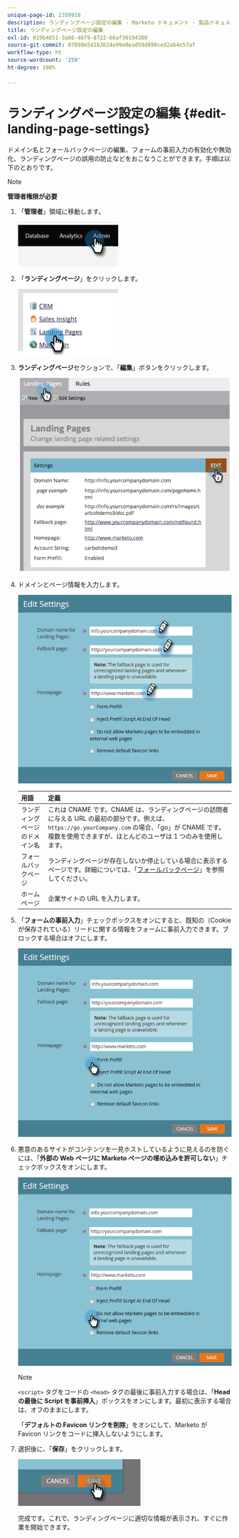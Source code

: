 ```yaml
---
unique-page-id: 2359918
description: ランディングページ設定の編集 - Marketo ドキュメント - 製品ドキュメント
title: ランディングページ設定の編集
exl-id: 019b4651-3a66-46f9-8722-66af30194380
source-git-commit: 07899e541b3624e99e0ead59d898ced2ab4e57af
workflow-type: ht
source-wordcount: '259'
ht-degree: 100%

---
```


# ランディングページ設定の編集 {#edit-landing-page-settings}

ドメイン名とフォールバックページの編集、フォームの事前入力の有効化や無効化、ランディングページの誤用の防止などをおこなうことができます。手順は以下のとおりです。

>[!NOTE]
>
>**管理者権限が必要**

1. 「**管理者**」領域に移動します。

   ![](assets/edit-landing-page-settings-1.png)

1. 「**ランディングページ**」をクリックします。

   ![](assets/edit-landing-page-settings-2.png)

1. **ランディングページ**&#x200B;セクションで、「**編集**」ボタンをクリックします。

   ![](assets/edit-landing-page-settings-3.png)

1. ドメインとページ情報を入力します。

   ![](assets/edit-landing-page-settings-4.png)

   | 用語 | 定義 |
   |---|---|
   | ランディングページのドメイン名 | これは CNAME です。CNAME は、ランディングページの訪問者に与える URL の最初の部分です。例えば、`https://go.yourCompany.com` の場合、「go」が CNAME です。複数を使用できますが、ほとんどのユーザは 1 つのみを使用します。 |
   | フォールバックページ | ランディングページが存在しないか停止している場合に表示するページです。詳細については、「[フォールバックページ](/help/marketo/product-docs/administration/settings/set-a-fallback-page.md)」を参照してください。 |
   | ホームページ | 企業サイトの URL を入力します。 |

1. 「**フォームの事前入力**」チェックボックスをオンにすると、既知の（Cookie が保存されている）リードに関する情報をフォームに事前入力できます。ブロックする場合はオフにします。

   ![](assets/edit-landing-page-settings-5.png)

1. 悪意のあるサイトがコンテンツを一見ホストしているように見えるのを防ぐには、「**外部の Web ページに Marketo ページの埋め込みを許可しない**」チェックボックスをオンにします。

   ![](assets/edit-landing-page-settings-6.png)

   >[!NOTE]
   >
   >`<script>` タグをコードの `<head>` タグの最後に事前入力する場合は、「**Head の最後に Script を事前挿入**」ボックスをオンにします。最初に表示する場合は、オフのままにします。
   >
   >「**デフォルトの Favicon リンクを削除**」をオンにして、Marketo が Favicon リンクをコードに挿入しないようにします。

1. 選択後に、「**保存**」をクリックします。

   ![](assets/edit-landing-page-settings-7.png)

   完成です。これで、ランディングページに適切な情報が表示され、すぐに作業を開始できます。
